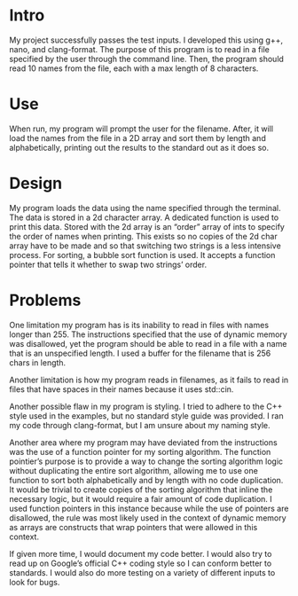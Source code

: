 # Intro
My project successfully passes the test inputs. I developed this using g++, nano, and clang-format. 
The purpose of this program is to read in a file specified by the user through the command line. 
Then, the program should read 10 names from the file, each with a max length of 8 characters. 

# Use
When run, my program will prompt the user for the filename. 
After, it will load the names from the file in a 2D array and sort them by length and alphabetically, 
printing out the results to the standard out as it does so.

# Design
My program loads the data using the name specified through the terminal. 
The data is stored in a 2d character array. A dedicated function is used to print this data. 
Stored with the 2d array is an “order” array of ints to specify the order of names when printing. 
This exists so no copies of the 2d char array have to be made and so that switching two strings is a less intensive process. 
For sorting, a bubble sort function is used. It accepts a function pointer that tells it whether to swap two strings’ order. 

# Problems
One limitation my program has is its inability to read in files with names longer than 255. 
The instructions specified that the use of dynamic memory was disallowed, 
yet the program should be able to read in a file with a name that is an unspecified length. 
I used a buffer for the filename that is 256 chars in length.

Another limitation is how my program reads in filenames, 
as it fails to read in files that have spaces in their names because it uses std::cin. 

Another possible flaw in my program is styling. 
I tried to adhere to the C++ style used in the examples, but no standard style guide was provided. 
I ran my code through clang-format, but I am unsure about my naming style.

Another area where my program may have deviated from the instructions was the use of a function pointer for my sorting algorithm. 
The function pointier’s purpose is to provide a way to change the sorting algorithm logic without duplicating the entire sort algorithm, 
allowing me to use one function to sort both alphabetically and by length with no code duplication. 
It would be trivial to create copies of the sorting algorithm that inline the necessary logic, 
but it would require a fair amount of code duplication. 
I used function pointers in this instance because while the use of pointers are disallowed, 
the rule was most likely used in the context of dynamic memory as arrays are constructs that wrap pointers that were allowed in this context.

If given more time, I would document my code better. I would also try to read up on Google’s official C++ coding style so I can conform better to standards. 
I would also do more testing on a variety of different inputs to look for bugs.
